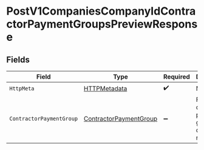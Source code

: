 # PostV1CompaniesCompanyIdContractorPaymentGroupsPreviewResponse


## Fields

| Field                                                                       | Type                                                                        | Required                                                                    | Description                                                                 |
| --------------------------------------------------------------------------- | --------------------------------------------------------------------------- | --------------------------------------------------------------------------- | --------------------------------------------------------------------------- |
| `HttpMeta`                                                                  | [HTTPMetadata](../../Models/Components/HTTPMetadata.md)                     | :heavy_check_mark:                                                          | N/A                                                                         |
| `ContractorPaymentGroup`                                                    | [ContractorPaymentGroup](../../Models/Components/ContractorPaymentGroup.md) | :heavy_minus_sign:                                                          | Full contractor payment group object with null uuid                         |